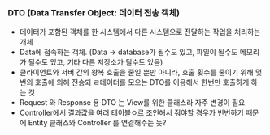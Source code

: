 ### DTO (Data Transfer Object: 데이터 전송 객체)
- 데이터가 포함된 객체를 한 시스템에서 다른 시스템으로 전달하는 작업을 처리하는 개체
- Data에 접속하는 객체. (Data -> database가 될수도 있고, 파일이 될수도 메모리가 될수도 있고, 기타 다른 저장소가 될수도 있음)
- 클라이언트와 서버 간의 왕복 호출을 줄일 뿐만 아니라, 호출 횟수를 줄이기 위해 몇번의 호출에 의해 전송되 ㄹ데이터를 모으는 DTO를 이용해서 한번만 호출하게 하는 것
- Request 와 Response 용 DTO 는 View를 위한 클래스라 자주 변경이 필요
- Controller에서 결과값을 여러 테이블ㅇ르 조인해서 줘야할 경우가 빈번하기 때문에 Entity 클래스와 Controller 를 연결해주는 듯?
